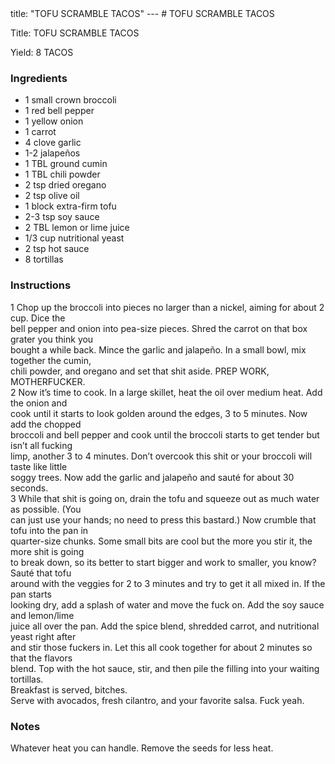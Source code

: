 <!DOCTYPE HTML PUBLIC "-//W3C//DTD HTML 4.0 Transitional//EN">
<html>
  <head>
  title: "TOFU SCRAMBLE TACOS"
---
# TOFU SCRAMBLE TACOS<link rel='stylesheet' href='style.css' type='text/css'><meta http-equiv="Content-Style-Stype" content="text/css">
     <meta http-equiv="Content-Type" content="text/html;charset=utf-8">
     </head><body><div class="recipe" itemscope itemtype="http://schema.org/Recipe"><div class='header'><p class="title"><span class="label">Title:</span> <span itemprop="name">TOFU SCRAMBLE TACOS</span></p>
<p class="yields"><span class="label">Yield:</span> <span itemprop="recipeYield">8 TACOS</span></p>
</div><div class="ing"><h3>Ingredients</h3><ul class="ing"><li class="ing" itemprop="ingredients">1 small crown broccoli </li>
<li class="ing" itemprop="ingredients">1 red bell pepper </li>
<li class="ing" itemprop="ingredients">1 yellow onion </li>
<li class="ing" itemprop="ingredients">1 carrot </li>
<li class="ing" itemprop="ingredients">4 clove garlic </li>
<li class="ing" itemprop="ingredients">1-2 jalapeños </li>
<li class="ing" itemprop="ingredients">1 TBL ground cumin </li>
<li class="ing" itemprop="ingredients">1 TBL chili powder </li>
<li class="ing" itemprop="ingredients">2 tsp dried oregano </li>
<li class="ing" itemprop="ingredients">2 tsp olive oil </li>
<li class="ing" itemprop="ingredients">1 block extra-firm tofu </li>
<li class="ing" itemprop="ingredients">2-3 tsp soy sauce </li>
<li class="ing" itemprop="ingredients">2 TBL lemon or lime juice </li>
<li class="ing" itemprop="ingredients">1/3 cup nutritional yeast </li>
<li class="ing" itemprop="ingredients">2 tsp hot sauce </li>
<li class="ing" itemprop="ingredients">8 tortillas </li>
</ul>
</div>
<div class="instructions"><h3 class="Instructions">Instructions</h3><div itemprop="recipeInstructions"><p>1 Chop up the broccoli into pieces no larger than a nickel, aiming for about 2 cup. Dice the<br>bell pepper and onion into pea-size pieces. Shred the carrot on that box grater you think you<br>bought a while back. Mince the garlic and jalapeño. In a small bowl, mix together the cumin,<br>chili powder, and oregano and set that shit aside. PREP WORK, MOTHERFUCKER.<br>2 Now it’s time to cook. In a large skillet, heat the oil over medium heat. Add the onion and<br>cook until it starts to look golden around the edges, 3 to 5 minutes. Now add the chopped<br>broccoli and bell pepper and cook until the broccoli starts to get tender but isn’t all fucking<br>limp, another 3 to 4 minutes. Don’t overcook this shit or your broccoli will taste like little<br>soggy trees. Now add the garlic and jalapeño and sauté for about 30 seconds.<br>3 While that shit is going on, drain the tofu and squeeze out as much water as possible. (You<br>can just use your hands; no need to press this bastard.) Now crumble that tofu into the pan in<br>quarter-size chunks. Some small bits are cool but the more you stir it, the more shit is going<br>to break down, so its better to start bigger and work to smaller, you know? Sauté that tofu<br>around with the veggies for 2 to 3 minutes and try to get it all mixed in. If the pan starts<br>looking dry, add a splash of water and move the fuck on. Add the soy sauce and lemon/lime<br>juice all over the pan. Add the spice blend, shredded carrot, and nutritional yeast right after<br>and stir those fuckers in. Let this all cook together for about 2 minutes so that the flavors<br>blend. Top with the hot sauce, stir, and then pile the filling into your waiting tortillas.<br>Breakfast is served, bitches.<br>Serve with avocados, fresh cilantro, and your favorite salsa. Fuck yeah.</p></div></div><div class="modifications"><h3 class="Notes">Notes</h3><p>Whatever heat you can handle. Remove the seeds for less heat.</p></div></div>

</body>
</html>